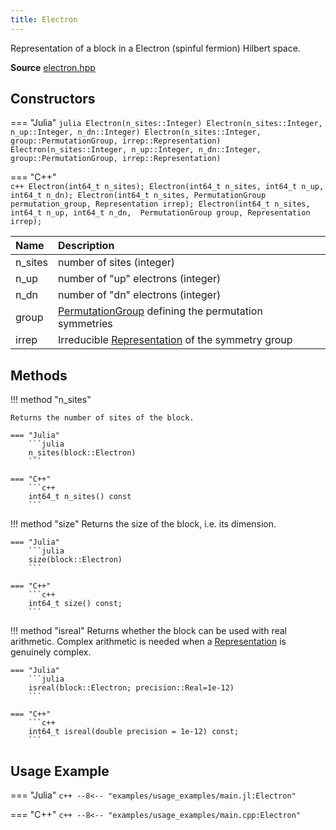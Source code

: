 ```yaml
---
title: Electron
---
```


Representation of a block in a Electron (spinful fermion) Hilbert space. 

**Source** [electron.hpp](https://github.com/awietek/xdiag/blob/main/xdiag/blocks/electron.hpp)

## Constructors

=== "Julia"
	```julia
	Electron(n_sites::Integer)
	Electron(n_sites::Integer, n_up::Integer, n_dn::Integer)
	Electron(n_sites::Integer, group::PermutationGroup, irrep::Representation)
	Electron(n_sites::Integer, n_up::Integer, n_dn::Integer, 
	         group::PermutationGroup, irrep::Representation)
	```

=== "C++"	
	```c++
    Electron(int64_t n_sites);
    Electron(int64_t n_sites, int64_t n_up, int64_t n_dn);
    Electron(int64_t n_sites, PermutationGroup permutation_group,
             Representation irrep);
    Electron(int64_t n_sites, int64_t n_up, int64_t n_dn, 
	         PermutationGroup group, Representation irrep);
	```

| Name    | Description                                                                                |   |
|:--------|:-------------------------------------------------------------------------------------------|---|
| n_sites | number of sites (integer)                                                                  |   |
| n_up    | number of "up" electrons (integer)                                                         |   |
| n_dn    | number of "dn" electrons (integer)                                                         |   |
| group   | [PermutationGroup](../symmetries/permutation_group.md) defining the permutation symmetries |   |
| irrep   | Irreducible [Representation](../symmetries/representation.md)  of the symmetry group       |   |



## Methods


!!! method "n_sites"

	Returns the number of sites of the block.

	=== "Julia"
		```julia
		n_sites(block::Electron)
		```

	=== "C++"	
		```c++
		int64_t n_sites() const
		```

!!! method "size"
	Returns the size of the block, i.e. its dimension.

	=== "Julia"
		```julia
		size(block::Electron)
		```

	=== "C++"	
		```c++
		int64_t size() const;
		```

!!! method "isreal"
	Returns whether the block can be used with real arithmetic. 
	Complex arithmetic is needed when a
	[Representation](../symmetries/representation.md) is genuinely complex.

	=== "Julia"
		```julia
	    isreal(block::Electron; precision::Real=1e-12)
		```

	=== "C++"	
		```c++
		int64_t isreal(double precision = 1e-12) const;
		```


## Usage Example

=== "Julia"
	```c++
	--8<-- "examples/usage_examples/main.jl:Electron"
	```

=== "C++"
	```c++
	--8<-- "examples/usage_examples/main.cpp:Electron"
	```

